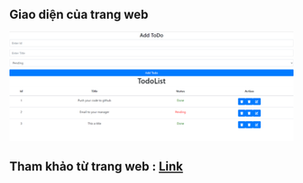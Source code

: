 ## Giao diện của trang web 
<img src="./src/giaodien.png">

## Tham khảo từ trang web : [Link](https://jinalshah999.medium.com/reactjs-step-by-step-tutorial-series-for-absolute-beginners-part-1-9f727d72d93)


